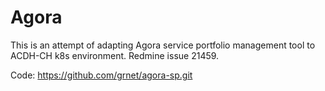 # Agora

This is an attempt of adapting Agora service portfolio management tool to ACDH-CH k8s environment.
Redmine issue 21459.

Code: https://github.com/grnet/agora-sp.git